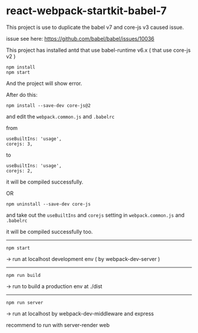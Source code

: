 # react-webpack-startkit-babel-7

This project is use to duplicate the babel v7 and core-js v3 caused issue.

issue see here: https://github.com/babel/babel/issues/10036

This project has installed antd that use babel-runtime v6.x ( that use core-js v2 )

```
npm install
npm start 
```
And the project will show error. 

After do this:
```
npm install --save-dev core-js@2
```
and edit the `webpack.common.js` and `.babelrc`

from 
```
useBuiltIns: 'usage',
corejs: 3,
```
to
```
useBuiltIns: 'usage',
corejs: 2,
```
it will be compiled successfully.

OR

```
npm uninstall --save-dev core-js
```
and take out the `useBuiltIns` and `corejs` setting in `webpack.common.js` and `.babelrc`

it will be compiled successfully too.

---

```
npm start
```
-> run at localhost development env ( by webpack-dev-server ) 

---

```
npm run build 
``` 
-> run to build a production env at ./dist 

---

```
npm run server 
```
-> run at localhost by webpack-dev-middleware and express 

recommend to run with server-render web 
